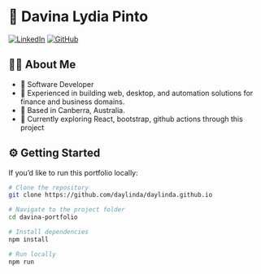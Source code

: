 

# 🌟 Davina Lydia Pinto 


[![LinkedIn](https://img.shields.io/badge/LinkedIn-blue?logo=linkedin&logoColor=white)](https://www.linkedin.com/in/davina-lydia-pinto-65166514b/)
[![GitHub](https://img.shields.io/badge/GitHub-black?logo=github&logoColor=white)](https://github.com/daylinda)



## 👩‍💻 About Me
- 💼 Software Developer
- 🎯 Experienced in building web, desktop, and automation solutions for finance and business domains.  
- 📍 Based in Canberra, Australia.  
- 🌱 Currently exploring React, bootstrap, github actions  through this project



## ⚙️ Getting Started
If you’d like to run this portfolio locally:

```bash
# Clone the repository
git clone https://github.com/daylinda/daylinda.github.io

# Navigate to the project folder
cd davina-portfolio

# Install dependencies
npm install

# Run locally
npm run 
